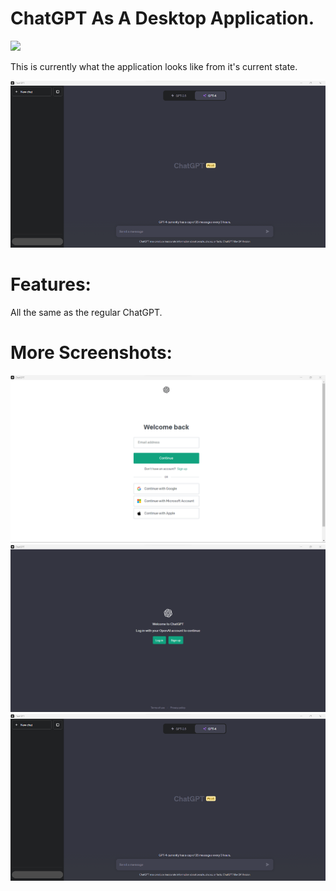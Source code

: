 # ChatGPT As A Desktop Application.
<img src="ChatGPT Logo.ico">

This is currently what the application looks like from it's current state.

<img src="ChatGPT Desktop Application Main Page Image.png">

# Features:
All the same as the regular ChatGPT. 
# More Screenshots:
<img src="ChatGPT Desktop Application Sign In Image .png">
<img src="ChatGPT Desktop Application Login Image .png">
<img src="ChatGPT Desktop Application Main Page Image.png">
